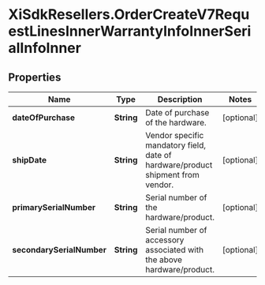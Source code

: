 # XiSdkResellers.OrderCreateV7RequestLinesInnerWarrantyInfoInnerSerialInfoInner

## Properties

Name | Type | Description | Notes
------------ | ------------- | ------------- | -------------
**dateOfPurchase** | **String** | Date of purchase of the hardware. | [optional] 
**shipDate** | **String** | Vendor specific mandatory field, date of hardware/product shipment from vendor. | [optional] 
**primarySerialNumber** | **String** | Serial number of the hardware/product. | [optional] 
**secondarySerialNumber** | **String** | Serial number of accessory associated with the above hardware/product. | [optional] 


